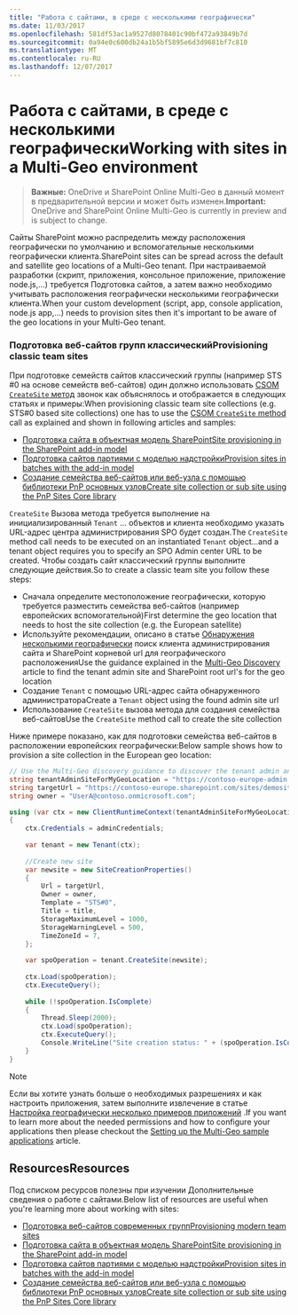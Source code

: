 ```yaml
---
title: "Работа с сайтами, в среде с несколькими географически"
ms.date: 11/03/2017
ms.openlocfilehash: 581df53ac1a9527d8078401c90bf472a93849b7d
ms.sourcegitcommit: 0a94e0c600db24a1b5bf5895e6d3d9681bf7c810
ms.translationtype: MT
ms.contentlocale: ru-RU
ms.lasthandoff: 12/07/2017
---
```

# <a name="working-with-sites-in-a-multi-geo-environment"></a><span data-ttu-id="5710e-102">Работа с сайтами, в среде с несколькими географически</span><span class="sxs-lookup"><span data-stu-id="5710e-102">Working with sites in a Multi-Geo environment</span></span>

> <span data-ttu-id="5710e-103">**Важные:** OneDrive и SharePoint Online Multi-Geo в данный момент в предварительной версии и может быть изменен.</span><span class="sxs-lookup"><span data-stu-id="5710e-103">**Important:** OneDrive and SharePoint Online Multi-Geo is currently in preview and is subject to change.</span></span>

<span data-ttu-id="5710e-104">Сайты SharePoint можно распределить между расположения географически по умолчанию и вспомогательные несколькими географически клиента.</span><span class="sxs-lookup"><span data-stu-id="5710e-104">SharePoint sites can be spread across the default and satellite geo locations of a Multi-Geo tenant.</span></span> <span data-ttu-id="5710e-105">При настраиваемой разработки (скрипт, приложения, консольное приложение, приложение node.js,...) требуется Подготовка сайтов, а затем важно необходимо учитывать расположения географически несколькими географически клиента.</span><span class="sxs-lookup"><span data-stu-id="5710e-105">When your custom development (script, app, console application, node.js app,...) needs to provision sites then it's important to be aware of the geo locations in your Multi-Geo tenant.</span></span> 

### <a name="provisioning-classic-team-sites"></a><span data-ttu-id="5710e-106">Подготовка веб-сайтов групп классический</span><span class="sxs-lookup"><span data-stu-id="5710e-106">Provisioning classic team sites</span></span>
<span data-ttu-id="5710e-107">При подготовке семейств сайтов классический группы (например STS #0 на основе семейств веб-сайтов) один должно использовать [CSOM `CreateSite` метод](https://msdn.microsoft.com/en-us/library/microsoft.online.sharepoint.tenantadministration.tenant.createsite(v=office.15).aspx) звонок как объяснялось и отображается в следующих статьях и примеры:</span><span class="sxs-lookup"><span data-stu-id="5710e-107">When provisioning classic team site collections (e.g. STS#0 based site collections) one has to use the [CSOM `CreateSite` method](https://msdn.microsoft.com/en-us/library/microsoft.online.sharepoint.tenantadministration.tenant.createsite(v=office.15).aspx) call as explained and shown in following articles and samples:</span></span>
- [<span data-ttu-id="5710e-108">Подготовка сайта в объектная модель SharePoint</span><span class="sxs-lookup"><span data-stu-id="5710e-108">Site provisioning in the SharePoint add-in model</span></span>](site-provisioning-sharepoint-add-in.md)
- [<span data-ttu-id="5710e-109">Подготовка сайтов партиями с моделью надстройки</span><span class="sxs-lookup"><span data-stu-id="5710e-109">Provision sites in batches with the add-in model</span></span>](https://github.com/SharePoint/PnP/tree/master/Samples/Provisioning.Batch)
- [<span data-ttu-id="5710e-110">Создание семейства веб-сайтов или веб-узла с помощью библиотеки PnP основных узлов</span><span class="sxs-lookup"><span data-stu-id="5710e-110">Create site collection or sub site using the PnP Sites Core library</span></span>](https://github.com/SharePoint/PnP/tree/master/Samples/Provisioning.CreateSite)

<span data-ttu-id="5710e-111">`CreateSite` Вызова метода требуется выполнение на инициализированный `Tenant` ... объектов и клиента необходимо указать URL-адрес центра администрирования SPO будет создан.</span><span class="sxs-lookup"><span data-stu-id="5710e-111">The `CreateSite` method call needs to be executed on an instantiated `Tenant` object...and a tenant object requires you to specify an SPO Admin center URL to be created.</span></span> <span data-ttu-id="5710e-112">Чтобы создать сайт классический группы выполните следующие действия.</span><span class="sxs-lookup"><span data-stu-id="5710e-112">So to create a classic team site you follow these steps:</span></span>
- <span data-ttu-id="5710e-113">Сначала определите местоположение географически, которую требуется разместить семейства веб-сайтов (например европейских вспомогательной)</span><span class="sxs-lookup"><span data-stu-id="5710e-113">First determine the geo location that needs to host the site collection (e.g. the European satellite)</span></span>
- <span data-ttu-id="5710e-114">Используйте рекомендации, описано в статье [Обнаружения несколькими географически](multigeo-discovery.md) поиск клиента администрирования сайта и SharePoint корневой url для географического расположения</span><span class="sxs-lookup"><span data-stu-id="5710e-114">Use the guidance explained in the [Multi-Geo Discovery](multigeo-discovery.md) article to find the tenant admin site and SharePoint root url's for the geo location</span></span>
- <span data-ttu-id="5710e-115">Создание `Tenant` с помощью URL-адрес сайта обнаруженного администратора</span><span class="sxs-lookup"><span data-stu-id="5710e-115">Create a `Tenant` object using the found admin site url</span></span>
- <span data-ttu-id="5710e-116">Использование `CreateSite` вызова метода для создания семейства веб-сайтов</span><span class="sxs-lookup"><span data-stu-id="5710e-116">Use the `CreateSite` method call to create the site collection</span></span>

<span data-ttu-id="5710e-117">Ниже примере показано, как для подготовки семейства веб-сайтов в расположении европейских географически:</span><span class="sxs-lookup"><span data-stu-id="5710e-117">Below sample shows how to provision a site collection in the European geo location:</span></span>

```C#
// Use the Multi-Geo discovery guidance to discover the tenant admin and root site urls for this geo location
string tenantAdminSiteForMyGeoLocation = "https://contoso-europe-admin.sharepoint.com";
string targetUrl = "https://contoso-europe.sharepoint.com/sites/demosite";
string owner = "UserA@contoso.onmicrosoft.com";

using (var ctx = new ClientRuntimeContext(tenantAdminSiteForMyGeoLocation))
{
    ctx.Credentials = adminCredentials;
    
    var tenant = new Tenant(ctx);
    
    //Create new site
    var newsite = new SiteCreationProperties()
    {
        Url = targetUrl,
        Owner = owner,
        Template = "STS#0",
        Title = title,
        StorageMaximumLevel = 1000,
        StorageWarningLevel = 500,
        TimeZoneId = 7,
    };
    
    var spoOperation = tenant.CreateSite(newsite);
    
    ctx.Load(spoOperation);
    ctx.ExecuteQuery();
    
    while (!spoOperation.IsComplete)
    {
        Thread.Sleep(2000);
        ctx.Load(spoOperation);
        ctx.ExecuteQuery();
        Console.WriteLine("Site creation status: " + (spoOperation.IsComplete ? "waiting" : "complete"));
    }
}
```

> [!NOTE] 
> <span data-ttu-id="5710e-118">Если вы хотите узнать больше о необходимых разрешениях и как настроить приложения, затем выполните извлечение в статье [Настройка географически несколько примеров приложений](multigeo-sampleapplicationsetup.md) .</span><span class="sxs-lookup"><span data-stu-id="5710e-118">If you want to learn more about the needed permissions and how to configure your applications then please checkout the [Setting up the Multi-Geo sample applications](multigeo-sampleapplicationsetup.md) article.</span></span>

## <a name="resources"></a><span data-ttu-id="5710e-119">Resources</span><span class="sxs-lookup"><span data-stu-id="5710e-119">Resources</span></span>
<span data-ttu-id="5710e-120">Под списком ресурсов полезны при изучении Дополнительные сведения о работе с сайтами.</span><span class="sxs-lookup"><span data-stu-id="5710e-120">Below list of resources are useful when you're learning more about working with sites:</span></span>
- [<span data-ttu-id="5710e-121">Подготовка веб-сайтов современных групп</span><span class="sxs-lookup"><span data-stu-id="5710e-121">Provisioning modern team sites</span></span>](https://msdn.microsoft.com/en-us/pnp_articles/modern-experience-customizations-provisioning-sites)
- [<span data-ttu-id="5710e-122">Подготовка сайта в объектная модель SharePoint</span><span class="sxs-lookup"><span data-stu-id="5710e-122">Site provisioning in the SharePoint add-in model</span></span>](site-provisioning-sharepoint-add-in.md)
- [<span data-ttu-id="5710e-123">Подготовка сайтов партиями с моделью надстройки</span><span class="sxs-lookup"><span data-stu-id="5710e-123">Provision sites in batches with the add-in model</span></span>](https://github.com/SharePoint/PnP/tree/master/Samples/Provisioning.Batch)
- [<span data-ttu-id="5710e-124">Создание семейства веб-сайтов или веб-узла с помощью библиотеки PnP основных узлов</span><span class="sxs-lookup"><span data-stu-id="5710e-124">Create site collection or sub site using the PnP Sites Core library</span></span>](https://github.com/SharePoint/PnP/tree/master/Samples/Provisioning.CreateSite)